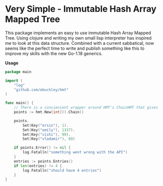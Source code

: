 # Very Simple - Immutable Hash Array Mapped Tree

This package implements an easy to use immutable Hash Array Mapped Tree. Using clojure and writing my own small lisp interpreter has inspired me to look at this data structure.
Combined with a current sabbatical, now seems like the perfect time to write and publish something like this to improve my skills with the new Go-1.18 generics.

**Usage**

```go
package main

import (
	"log"
	"github.com/ebuckley/hmt"
)

func main() {
    // There is a convienient wrapper around HMT's ChainHMT that gives you a fluent API (if you choose)
    points := hmt.New[int]().Chain()

    points.
        Set(Key("ersin"), 1).
        Set(Key("emily"), 1337).
        Set(Key("vishi"), 99).
        Set(Key("vladamir"), 69)

    if points.Error() != nil {
        log.Fatalln("something went wrong with the API")
    }
    entries := points.Entries()
    if len(entries) != 4 {
        log.Fatalln("should have 4 entries")
    }
}
```